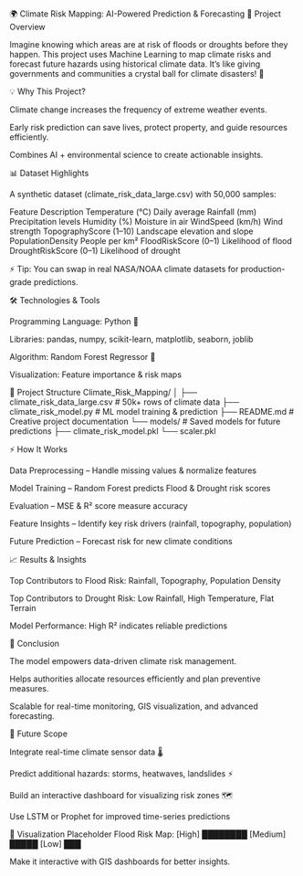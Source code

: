 🌍 Climate Risk Mapping: AI-Powered Prediction & Forecasting
🚀 Project Overview

Imagine knowing which areas are at risk of floods or droughts before they happen.
This project uses Machine Learning to map climate risks and forecast future hazards using historical climate data.
It’s like giving governments and communities a crystal ball for climate disasters! 🔮

💡 Why This Project?

Climate change increases the frequency of extreme weather events.

Early risk prediction can save lives, protect property, and guide resources efficiently.

Combines AI + environmental science to create actionable insights.

📊 Dataset Highlights

A synthetic dataset (climate_risk_data_large.csv) with 50,000 samples:

Feature	Description
Temperature (°C)	Daily average
Rainfall (mm)	Precipitation levels
Humidity (%)	Moisture in air
WindSpeed (km/h)	Wind strength
TopographyScore (1–10)	Landscape elevation and slope
PopulationDensity	People per km²
FloodRiskScore (0–1)	Likelihood of flood
DroughtRiskScore (0–1)	Likelihood of drought

⚡ Tip: You can swap in real NASA/NOAA climate datasets for production-grade predictions.

🛠 Technologies & Tools

Programming Language: Python 🐍

Libraries: pandas, numpy, scikit-learn, matplotlib, seaborn, joblib

Algorithm: Random Forest Regressor 🌳

Visualization: Feature importance & risk maps

📁 Project Structure
Climate_Risk_Mapping/
│
├── climate_risk_data_large.csv    # 50k+ rows of climate data
├── climate_risk_model.py          # ML model training & prediction
├── README.md                      # Creative project documentation
└── models/                        # Saved models for future predictions
    ├── climate_risk_model.pkl
    └── scaler.pkl

⚡ How It Works

Data Preprocessing – Handle missing values & normalize features

Model Training – Random Forest predicts Flood & Drought risk scores

Evaluation – MSE & R² score measure accuracy

Feature Insights – Identify key risk drivers (rainfall, topography, population)

Future Prediction – Forecast risk for new climate conditions

📈 Results & Insights

Top Contributors to Flood Risk: Rainfall, Topography, Population Density

Top Contributors to Drought Risk: Low Rainfall, High Temperature, Flat Terrain

Model Performance: High R² indicates reliable predictions

🌟 Conclusion

The model empowers data-driven climate risk management.

Helps authorities allocate resources efficiently and plan preventive measures.

Scalable for real-time monitoring, GIS visualization, and advanced forecasting.

🚀 Future Scope

Integrate real-time climate sensor data 🌡️

Predict additional hazards: storms, heatwaves, landslides ⚡

Build an interactive dashboard for visualizing risk zones 🗺️

Use LSTM or Prophet for improved time-series predictions

🎨 Visualization Placeholder
Flood Risk Map:
[High] ████████
[Medium] █████
[Low] ███


Make it interactive with GIS dashboards for better insights.
